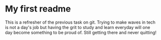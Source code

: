 # My first readme
This is a refresher of the previous task on git. Trying to make waves in tech is not a day's job but having the grit to study and learn everyday will one day become something to be proud of. Still getting there and never quitting!
